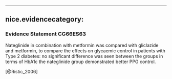 
---
nice.evidencecategory: 
---

### Evidence Statement CG66ES63
Nateglinide in combination with metformin was compared with gliclazide and metformin, to
compare the effects on glycaemic control in patients with Type 2 diabetes: no significant difference was seen between the groups in terms of HbA1c  the nateglinide group demonstrated better PPG control.

[@Ristic_2006]


